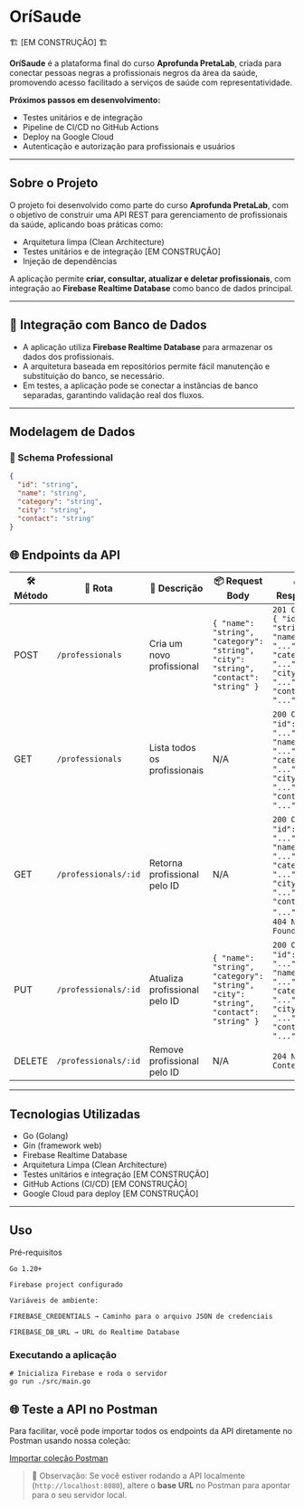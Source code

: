 # OríSaude

🏗️ [EM CONSTRUÇÃO] 🏗️

**OríSaude** é a plataforma final do curso **Aprofunda PretaLab**, criada para conectar pessoas negras a profissionais negros da área da saúde, promovendo acesso facilitado a serviços de saúde com representatividade.


**Próximos passos em desenvolvimento:**

- Testes unitários e de integração
- Pipeline de CI/CD no GitHub Actions
- Deploy na Google Cloud
- Autenticação e autorização para profissionais e usuários

---

## Sobre o Projeto

O projeto foi desenvolvido como parte do curso **Aprofunda PretaLab**, com o objetivo de construir uma API REST para gerenciamento de profissionais da saúde, aplicando boas práticas como:

- Arquitetura limpa (Clean Architecture)
- Testes unitários e de integração [EM CONSTRUÇÃO]
- Injeção de dependências

A aplicação permite **criar, consultar, atualizar e deletar profissionais**, com integração ao **Firebase Realtime Database** como banco de dados principal.

---

## 🧩 Integração com Banco de Dados

- A aplicação utiliza **Firebase Realtime Database** para armazenar os dados dos profissionais.
- A arquitetura baseada em repositórios permite fácil manutenção e substituição do banco, se necessário.
- Em testes, a aplicação pode se conectar a instâncias de banco separadas, garantindo validação real dos fluxos.

---

## Modelagem de Dados

### 👤 Schema Professional

```json
{
  "id": "string",
  "name": "string",
  "category": "string",
  "city": "string",
  "contact": "string"
}
```

## 🌐 Endpoints da API

| 🛠 Método | 📍 Rota | 📝 Descrição | 📦 Request Body | 📤 Response | 🔑 Autenticação |
|-----------|--------|-------------|----------------|------------|----------------|
| POST      | `/professionals`       | Cria um novo profissional | `{ "name": "string", "category": "string", "city": "string", "contact": "string" }` | `201 Created` `{ "id": "string", "name": "...", "category": "...", "city": "...", "contact": "..." }` | ❌ Não |
| GET       | `/professionals`       | Lista todos os profissionais | N/A | `200 OK` `[ { "id": "...", "name": "...", "category": "...", "city": "...", "contact": "..." } ]` | ❌ Não |
| GET       | `/professionals/:id`   | Retorna profissional pelo ID | N/A | `200 OK` `{ "id": "...", "name": "...", "category": "...", "city": "...", "contact": "..." }` ou `404 Not Found` | ❌ Não |
| PUT       | `/professionals/:id`   | Atualiza profissional pelo ID | `{ "name": "string", "category": "string", "city": "string", "contact": "string" }` | `200 OK` `{ "id": "...", "name": "...", "category": "...", "city": "...", "contact": "..." }` | ❌ Não |
| DELETE    | `/professionals/:id`   | Remove profissional pelo ID | N/A | `204 No Content` | ❌ Não |


---

## Tecnologias Utilizadas

- Go (Golang)
- Gin (framework web)
- Firebase Realtime Database
- Arquitetura Limpa (Clean Architecture)
- Testes unitários e integração [EM CONSTRUÇÃO]
- GitHub Actions (CI/CD) [EM CONSTRUÇÃO]
- Google Cloud para deploy [EM CONSTRUÇÃO]

---

## Uso

Pré-requisitos

```
Go 1.20+

Firebase project configurado

Variáveis de ambiente:

FIREBASE_CREDENTIALS → Caminho para o arquivo JSON de credenciais

FIREBASE_DB_URL → URL do Realtime Database
```

### Executando a aplicação
```
# Inicializa Firebase e roda o servidor
go run ./src/main.go

```

## 🌐 Teste a API no Postman

Para facilitar, você pode importar todos os endpoints da API diretamente no Postman usando nossa coleção:

[Importar coleção Postman](https://joint-operations-operator-4654730-7615344.postman.co/workspace/Bianca-Santana's-Workspace~44b97a57-f7b6-477e-8895-4fdef975a126/collection/47108375-2d68b8a5-80c2-40b8-9c84-001ac19c2df5?action=share&source=copy-link&creator=47108375)

> 🔧 Observação: Se você estiver rodando a API localmente (`http://localhost:8080`), altere o **base URL** no Postman para apontar para o seu servidor local.
